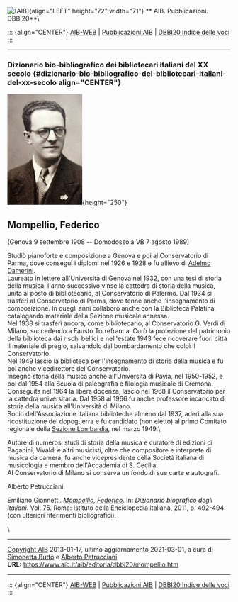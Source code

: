 ![\[AIB\]](/aib/wi/aibv72.gif){align="LEFT" height="72" width="71"}
** AIB. Pubblicazioni. DBBI20**\

::: {align="CENTER"}
[AIB-WEB](/) \| [Pubblicazioni AIB](/pubblicazioni/) \| [DBBI20 Indice
delle voci](dbbi20.htm)
:::

------------------------------------------------------------------------

### Dizionario bio-bibliografico dei bibliotecari italiani del XX secolo {#dizionario-bio-bibliografico-dei-bibliotecari-italiani-del-xx-secolo align="CENTER"}

![\[Ritratto\]](mompellio.jpg){height="250"}

## Mompellio, Federico

(Genova 9 settembre 1908 -- Domodossola VB 7 agosto 1989)

Studiò pianoforte e composizione a Genova e poi al Conservatorio di
Parma, dove conseguì i diplomi nel 1926 e 1928 e fu allievo di [Adelmo
Damerini](damerini.htm).\
Laureato in lettere all\'Università di Genova nel 1932, con una tesi di
storia della musica, l\'anno successivo vinse la cattedra di storia
della musica, unita al posto di bibliotecario, al Conservatorio di
Palermo. Dal 1934 si trasferì al Conservatorio di Parma, dove tenne
anche l'insegnamento di composizione. In quegli anni collaborò anche con
la Biblioteca Palatina, catalogando materiale della Sezione musicale
annessa.\
Nel 1938 si trasferì ancora, come bibliotecario, al Conservatorio G.
Verdi di Milano, succedendo a Fausto Torrefranca. Curò la protezione del
patrimonio della biblioteca dai rischi bellici e nell\'estate 1943 fece
ricoverare fuori città il materiale di pregio, salvandolo dal
bombardamento che colpì il Conservatorio.\
Nel 1949 lasciò la biblioteca per l\'insegnamento di storia della musica
e fu poi anche vicedirettore del Conservatorio.\
Insegnò storia della musica anche all\'Università di Pavia, nel
1950-1952, e poi dal 1954 alla Scuola di paleografia e filologia
musicale di Cremona. Conseguita nel 1964 la libera docenza, lasciò nel
1968 il Conservatorio per la cattedra universitaria. Dal 1958 al 1966 fu
anche professore incaricato di storia della musica all\'Università di
Milano.\
Socio dell\'Associazione italiana biblioteche almeno dal 1937, aderì
alla sua ricostituzione del dopoguerra e fu candidato (non eletto) al
primo Comitato regionale della [Sezione
Lombardia](/aib/stor/sezioni/lom.htm), nel marzo 1949.\

Autore di numerosi studi di storia della musica e curatore di edizioni
di Paganini, Vivaldi e altri musicisti, oltre che compositore e
interprete di musica da camera, fu anche vicepresidente della Società
italiana di musicologia e membro dell\'Accademia di S. Cecilia.\
Al Conservatorio di Milano si conserva un fondo di sue carte e
autografi.

Alberto Petrucciani

Emiliano Giannetti. [*Mompellio,
Federico*](http://www.treccani.it/enciclopedia/federico-mompellio_(Dizionario-Biografico)/).
In: *Dizionario biografico degli italiani*. Vol. 75. Roma: Istituto
della Enciclopedia italiana, 2011, p. 492-494 (con ulteriori riferimenti
bibliografici).

\

------------------------------------------------------------------------

[Copyright AIB](/su-questo-sito/dichiarazione-di-copyright-aib-web/)
2013-01-17, ultimo aggiornamento 2021-03-01, a cura di [Simonetta
Buttò](/aib/redazione3.htm) e [Alberto
Petrucciani](/su-questo-sito/redazione-aib-web/)\
**URL:** https://www.aib.it/aib/editoria/dbbi20/mompellio.htm

------------------------------------------------------------------------

::: {align="CENTER"}
[AIB-WEB](/) \| [Pubblicazioni AIB](/pubblicazioni/) \| [DBBI20 Indice
delle voci](dbbi20.htm)
:::
